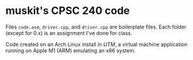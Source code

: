 # muskit's CPSC 240 code
Files `code.asm`, `driver.cpp`, and `driver.cpp` are boilerplate files. Each folder (except for 0.x) is an assignment I've done for class.

Code created on an Arch Linux install in *UTM*, a virtual machine application running on Apple M1 (ARM) emulating an x86 system.